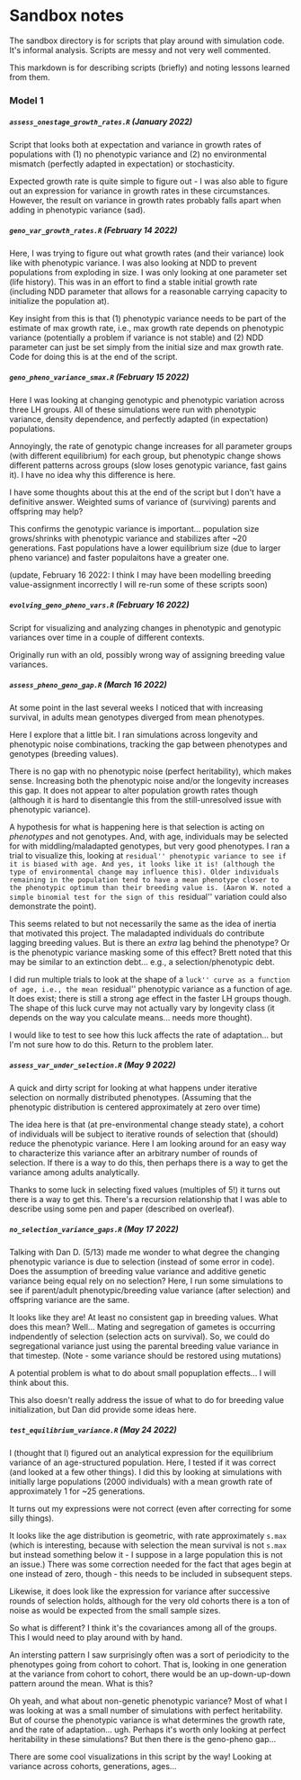 # Sandbox notes

The sandbox directory is for scripts that play around with simulation code. It's informal analysis. Scripts are messy and not very well commented.

This markdown is for describing scripts (briefly) and noting lessons learned from them.

### Model 1

##### `assess_onestage_growth_rates.R` (January 2022)

Script that looks both at expectation and variance in growth rates of populations with (1) no phenotypic variance and (2) no environmental mismatch (perfectly adapted in expectation) or stochasticity.

Expected growth rate is quite simple to figure out - I was also able to figure out an expression for variance in growth rates in these circumstances. However, the result on variance in growth rates probably falls apart when adding in phenotypic variance (sad). 

##### `geno_var_growth_rates.R` (February 14 2022)

Here, I was trying to figure out what growth rates (and their variance) look like with phenotypic variance. I was also looking at NDD to prevent populations from exploding in size. I was only looking at one parameter set (life history). This was in an effort to find a stable initial growth rate (including NDD parameter that allows for a reasonable carrying capacity to initialize the population at).

Key insight from this is that (1) phenotypic variance needs to be part of the estimate of max growth rate, i.e., max growth rate depends on phenotypic variance (potentially a problem if variance is not stable) and (2) NDD parameter can just be set simply from the initial size and max growth rate. Code for doing this is at the end of the script.

##### `geno_pheno_variance_smax.R` (February 15 2022)

Here I was looking at changing genotypic and phenotypic variation across three LH groups. All of these simulations were run with phenotypic variance, density dependence, and perfectly adapted (in expectation) populations.

Annoyingly, the rate of genotypic change increases for all parameter groups (with different equilibrium) for each group, but phenotypic change shows different patterns across groups (slow loses genotypic variance, fast gains it). I have no idea why this difference is here.

I have some thoughts about this at the end of the script but I don't have a definitive answer. Weighted sums of variance of (surviving) parents and offspring may help? 

This confirms the genotypic variance is important... population size grows/shrinks with phenotypic variance and stabilizes after ~20 generations. Fast populations have a lower equilibrium size (due to larger pheno variance) and faster populaitons have a greater one.

(update, February 16 2022: I think I may have been modelling breeding value-assignment incorrectly
I will re-run some of these scripts soon)

##### `evolving_geno_pheno_vars.R` (February 16 2022)

Script for visualizing and analyzing changes in phenotypic and genotypic variances over time in a couple of different contexts.

Originally run with an old, possibly wrong way of assigning breeding value variances.

##### `assess_pheno_geno_gap.R` (March 16 2022)

At some point in the last several weeks I noticed that with increasing survival, in adults mean genotypes diverged from mean phenotypes.

Here I explore that a little bit. I ran simulations across longevity and phenotypic noise combinations, tracking the gap between phenotypes and genotypes (breeding values).

There is no gap with no phenotypic noise (perfect heritability), which makes sense.
Increasing both the phenotypic noise and/or the longevity increases this gap.
It does not appear to alter population growth rates though (although it is hard to disentangle this from the still-unresolved issue with phenotypic variance).

A hypothesis for what is happening here is that selection is acting on *phenotypes* and not genotypes.
And, with age, individuals may be selected for with middling/maladapted genotypes, but very good phenotypes.
I ran a trial to visualize this, looking at ``residual'' phenotypic variance to see if it is biased with age.
And yes, it looks like it is! (although the type of environmental change may influence this).
Older individuals remaining in the population tend to have a mean phenotype closer to the phenotypic optimum than their breeding value is.
(Aaron W. noted a simple binomial test for the sign of this ``residual'' variation could also demonstrate the point).

This seems related to but not necessarily the same as the idea of inertia that motivated this project.
The maladapted individuals do contribute lagging breeding values.
But is there an *extra* lag behind the phenotype? Or is the phenotypic variance masking some of this effect?
Brett noted that this may be similar to an extinction debt... e.g., a selection/phenotypic debt.

I did run multiple trials to look at the shape of a ``luck'' curve as a function of age,
i.e., the mean ``residual'' phenotypic variance as a function of age.
It does exist; there is still a strong age effect in the faster LH groups though.
The shape of this luck curve may not actually vary by longevity class
(it depends on the way you calculate means... needs more thought).

I would like to test to see how this luck affects the rate of adaptation... but I'm not sure how to do this.
Return to the problem later.

##### `assess_var_under_selection.R` (May 9 2022)

A quick and dirty script for looking at what happens under iterative selection on normally distributed phenotypes.
(Assuming that the phenotypic distribution is centered approximately at zero over time)

The idea here is that (at pre-environmental change steady state), a cohort of individuals will be subject to iterative rounds of selection that (should) reduce the phenotypic variance. 
Here I am looking around for an easy way to characterize this variance after an arbitrary number of rounds of selection. 
If there is a way to do this, then perhaps there is a way to get the variance among adults analytically.

Thanks to some luck in selecting fixed values (multiples of 5!) it turns out there is a way to get this.
There's a recursion relationship that I was able to describe using some pen and paper (described on overleaf).

##### `no_selection_variance_gaps.R` (May 17 2022)

Talking with Dan D. (5/13) made me wonder to what degree the changing phenotypic variance is due to selection (instead of some error in code).
Does the assumption of breeding value variance and additive genetic variance being equal rely on no selection?
Here, I run some simulations to see if parent/adult phenotypic/breeding value variance (after selection) and offspring variance are the same.

It looks like they are! At least no consistent gap in breeding values.
What does this mean? Well...
Mating and segregation of gametes is occurring indpendently of selection (selection acts on survival).
So, we could do segregational variance just using the parental breeding value variance in that timestep.
(Note - some variance should be restored using mutations)

A potential problem is what to do about small popuplation effects... I will think about this.

This also doesn't really address the issue of what to do for breeding value initialization, but Dan did provide some ideas here.

##### `test_equilibrium_variance.R` (May 24 2022)

I (thought that I) figured out an analytical expression for the equilibrium variance of an age-structured population. Here, I tested if it was correct (and looked at a few other things).
I did this by looking at simulations with initially large populations (2000 individuals) with a mean growth rate of approximately 1 for ~25 generations.

It turns out my expressions were not correct (even after correcting for some silly things).

It looks like the age distribution is geometric, with rate approximately `s.max` (which is interesting, because with selection the mean survival is not `s.max` but instead something below it - I suppose in a large population this is not an issue.) There was some correction needed for the fact that ages begin at one instead of zero, though - this needs to be included in subsequent steps.

Likewise, it does look like the expression for variance after successive rounds of selection holds, although for the very old cohorts there is a ton of noise as would be expected from the small sample sizes.

So what is different? I think it's the covariances among all of the groups. This I would need to play around with by hand.

An intersting pattern I saw surprisingly often was a sort of periodicity to the phenotypes going from cohort to cohort. That is, looking in one generation at the variance from cohort to cohort, there would be an up-down-up-down pattern around the mean. What is this?

Oh yeah, and what about non-genetic phenotypic variance? Most of what I was looking at was a small number of simulations with perfect heritability. But of course the phenotypic variance is what determines the growth rate, and the rate of adaptation... ugh. Perhaps it's worth only looking at perfect heritability in these simulations? But then there is the geno-pheno gap... 

There are some cool visualizations in this script by the way! Looking at variance across cohorts, generations, ages...
